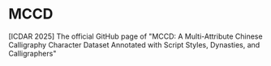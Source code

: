# MCCD
[ICDAR 2025] The official GitHub page of "MCCD: A Multi-Attribute Chinese Calligraphy Character Dataset Annotated with Script Styles, Dynasties, and Calligraphers"
